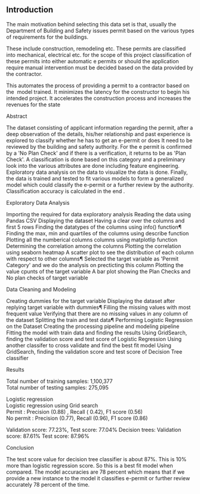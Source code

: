 ## Introduction

The main motivation behind selecting this data set is that, usually the Department of Building and Safety issues permit based on the various types of requirements for the buildings. 

These include construction, remodeling etc. These permits are classified into mechanical, electrical etc. for the scope of this project classification of these permits into either automatic e permits or should the application require manual intervention must be decided based on the data provided by the contractor. 

This automates the process of providing a permit to a contractor based on the  model trained. It minimizes the latency for the constructor to begin his intended project. It accelerates the construction process and increases the revenues for the state

Abstract

The dataset consisting of applicant information regarding the permit, after a deep observation of the details, his/her relationship and past experience is explored to classify whether he has to get an e-permit or does It need to be reviewed by the building and safety authority. For the e permit is confirmed by a 'No Plan Check' and if there is a verification, it returns to be as 'Plan Check'. A classification is done based on this category and a preliminary look into the various attributes are done including feature engineering. Exploratory data analysis on the data to visualize the data is done. Finally, the data is trained and tested to fit various models to form a generalized model which could classify the e-permit or a further review by the authority. Classification accuracy is calculated in the end .

Exploratory Data Analysis

Importing the required for data exploratory analysis
Reading the data using Pandas CSV
Displaying the dataset
Having a clear over the columns and first 5 rows
Finding the datatypes of the columns using info() function¶
Finding the max, min and quartiles of the columns using describe function
Plotting all the numberical columns columns using matplotlip function
Determining the correlation among the columns 
Plotting the correlation using seaborn heatmap
A scatter plot to see the distribution of each column with respect to other columns¶
Selected the target variable as 'Permit Category' and we do the analysis on precticting this column
Plotting the value cpunts of the target variable
A bar plot showing the Plan Checks and No plan checks of target variable


Data Cleaning and Modeling

Creating dummies for the target variable
Displaying the dataset after replying target variable with dummies¶
Filling the missing values with most frequent value
Verifying that there are no missing values in any column of the dataset
Splitting the train and test data¶
Performing Logistic Regression on the Dataset
Creating the processing pipeline and modeling pipeline
Fitting the model with train data and finding the results
Using GridSearch, finding the validation score and test score of Logistic Regression
Using another classifer to cross validate and find the best fit model
Using GridSearch, finding the validation score and test score of Decision Tree classifier

Results

Total number of training samples: 1,100,377  
Total number of testing samples: 275,095  

Logistic regression  
Logistic regression using Grid search  
Permit  : Precision (0.88) , Recall ( 0.42), F1 score (0.56)  
No permit : Precision (0.77), Recall (0.96), F1 score (0.86)

Validation score: 77.23%, Test score: 77.04% 
Decision trees:  Validation score: 87.61%  Test score: 87.96%

Conclusion

The test score value for decision tree classifier is about 87%. This is 10% more than logistic regression score. So this is a best fit model when compared.
The model accuracies are 78 percent which means that if we provide a new instance to the model it classifies e-permit or further review accurately 78 percent of the time.
